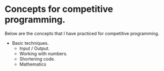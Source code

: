 # Concepts for competitive programming.
Below are the concepts that I have practiced for competitive programming.
- Basic techniques.
    - Input / Output.
    - Working with numbers.
    - Shortening code.
    - Mathematics 